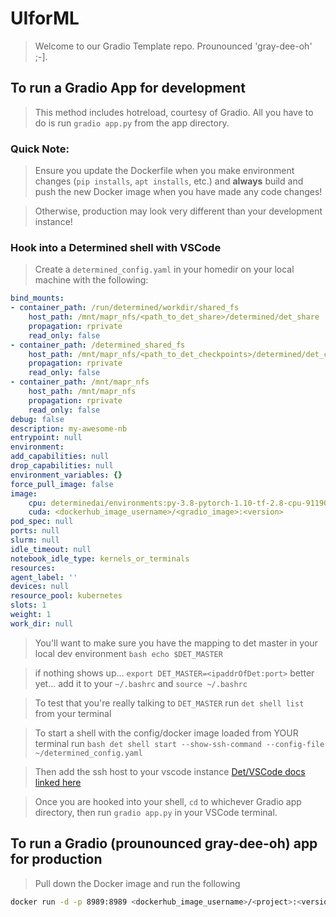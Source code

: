 # UIforML
>Welcome to our Gradio Template repo. Prounounced 'gray-dee-oh' ;-].
## To run a Gradio App for development
>This method includes hotreload, courtesy of Gradio.  All you have to do is run `gradio app.py` from the app directory.
### Quick Note:
>Ensure you update the Dockerfile when you make environment changes (`pip installs`, `apt installs`, etc.) and **always** build and push the new Docker image when you have made any code changes! 

>Otherwise, production may look very different than your development instance!
### Hook into a Determined shell with VSCode
> Create a `determined_config.yaml` in your homedir on your local machine with the following:
```yaml
bind_mounts:
- container_path: /run/determined/workdir/shared_fs
    host_path: /mnt/mapr_nfs/<path_to_det_share>/determined/det_share
    propagation: rprivate
    read_only: false
- container_path: /determined_shared_fs
    host_path: /mnt/mapr_nfs/<path_to_det_checkpoints>/determined/det_checkpoints
    propagation: rprivate
    read_only: false
- container_path: /mnt/mapr_nfs
    host_path: /mnt/mapr_nfs
    propagation: rprivate
    read_only: false
debug: false
description: my-awesome-nb
entrypoint: null
environment:
add_capabilities: null
drop_capabilities: null
environment_variables: {}
force_pull_image: false
image:
    cpu: determinedai/environments:py-3.8-pytorch-1.10-tf-2.8-cpu-9119094
    cuda: <dockerhub_image_username>/<gradio_image>:<version>
pod_spec: null
ports: null
slurm: null
idle_timeout: null
notebook_idle_type: kernels_or_terminals
resources:
agent_label: ''
devices: null
resource_pool: kubernetes
slots: 1
weight: 1
work_dir: null
```
>You'll want to make sure you have the mapping to det master in your local dev environment
    ```bash
    echo $DET_MASTER
    ```

>if nothing shows up...
`export DET_MASTER=<ipaddrOfDet:port>`
better yet... add it to your `~/.bashrc` and `source ~/.bashrc`

>To test that you're really talking to `DET_MASTER` run `det shell list` from your terminal

>To start a shell with the config/docker image loaded from YOUR terminal run
    ```bash
    det shell start --show-ssh-command --config-file ~/determined_config.yaml
    ```

>Then add the ssh host to your vscode instance [Det/VSCode docs linked here](https://docs.determined.ai/latest/interfaces/ide-integration.html#visual-studio-code)

>Once you are hooked into your shell, `cd` to whichever Gradio app directory, then run `gradio app.py` in your VSCode terminal.


## To run a Gradio (prounounced gray-dee-oh) app for production

> Pull down the Docker image and run the following
```bash
docker run -d -p 8989:8989 <dockerhub_image_username>/<project>:<version> python app.py
```